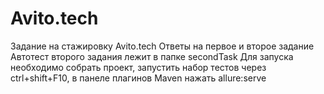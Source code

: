 # Avito.tech
Задание на стажировку Avito.tech
Ответы на первое и второе задание
Автотест второго задания лежит в папке secondTask
Для запуска необходимо собрать проект, запустить набор тестов через ctrl+shift+F10, в панеле плагинов Maven нажать allure:serve
